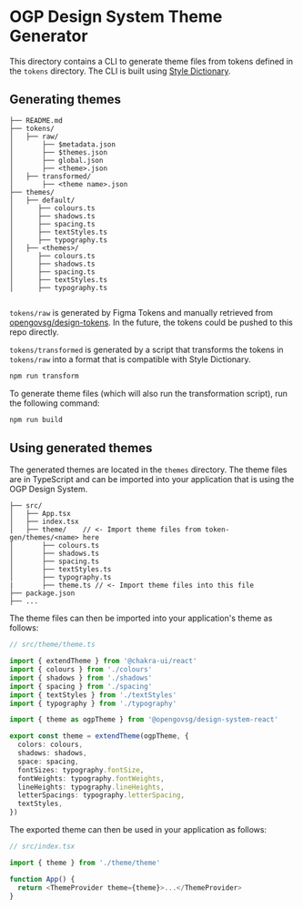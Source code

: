# OGP Design System Theme Generator

This directory contains a CLI to generate theme files from tokens defined in the `tokens` directory.
The CLI is built using [Style Dictionary](https://amzn.github.io/style-dictionary/#/).

## Generating themes

```
├── README.md
├── tokens/
│   ├── raw/
│       ├── $metadata.json
│       ├── $themes.json
│       ├── global.json
│       ├── <theme>.json
│   ├── transformed/
│       ├── <theme name>.json
├── themes/
│   ├── default/
│      ├── colours.ts
│      ├── shadows.ts
│      ├── spacing.ts
│      ├── textStyles.ts
│      ├── typography.ts
│   ├── <themes>/
│      ├── colours.ts
│      ├── shadows.ts
│      ├── spacing.ts
│      ├── textStyles.ts
│      ├── typography.ts


```

`tokens/raw` is generated by Figma Tokens and manually retrieved from [opengovsg/design-tokens](https://github.com/opengovsg/design-tokens).
In the future, the tokens could be pushed to this repo directly.

`tokens/transformed` is generated by a script that transforms the tokens in `tokens/raw` into a format that is compatible with Style Dictionary.

```bash
npm run transform
```

To generate theme files (which will also run the transformation script), run the following command:

```bash
npm run build
```

## Using generated themes

The generated themes are located in the `themes` directory. The theme files are in TypeScript and can be imported into your application that is using the OGP Design System.

```
├── src/
│   ├── App.tsx
│   ├── index.tsx
│   ├── theme/    // <- Import theme files from token-gen/themes/<name> here
│       ├── colours.ts
│       ├── shadows.ts
│       ├── spacing.ts
│       ├── textStyles.ts
│       ├── typography.ts
|       ├── theme.ts // <- Import theme files into this file
├── package.json
├── ...
```

The theme files can then be imported into your application's theme as follows:

```typescript
// src/theme/theme.ts

import { extendTheme } from '@chakra-ui/react'
import { colours } from './colours'
import { shadows } from './shadows'
import { spacing } from './spacing'
import { textStyles } from './textStyles'
import { typography } from './typography'

import { theme as ogpTheme } from '@opengovsg/design-system-react'

export const theme = extendTheme(ogpTheme, {
  colors: colours,
  shadows: shadows,
  space: spacing,
  fontSizes: typography.fontSize,
  fontWeights: typography.fontWeights,
  lineHeights: typography.lineHeights,
  letterSpacings: typography.letterSpacing,
  textStyles,
})
```

The exported theme can then be used in your application as follows:

```typescript
// src/index.tsx

import { theme } from './theme/theme'

function App() {
  return <ThemeProvider theme={theme}>...</ThemeProvider>
}
```
